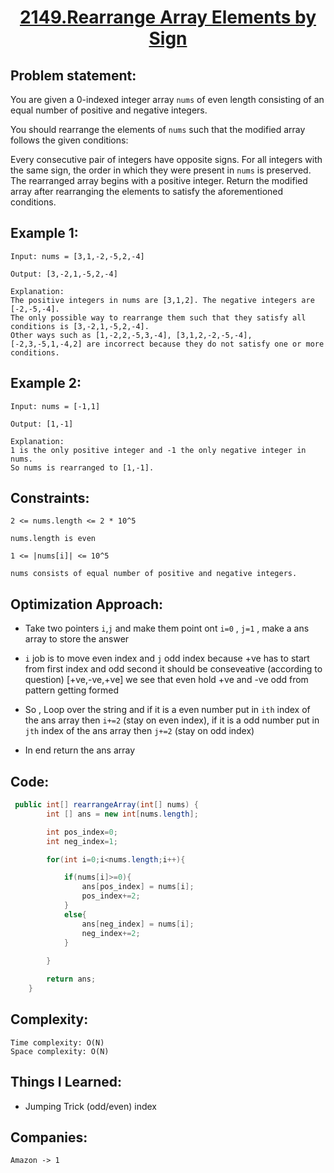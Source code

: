 
<h1 align="center"><a href="https://leetcode.com/problems/rearrange-array-elements-by-sign/" target="_blank">2149.Rearrange Array Elements by Sign
</a></h1>

## Problem statement:
You are given a 0-indexed integer array `nums` of even length consisting of an equal number of positive and negative integers.

You should rearrange the elements of `nums` such that the modified array follows the given conditions:

Every consecutive pair of integers have opposite signs.
For all integers with the same sign, the order in which they were present in `nums` is preserved.
The rearranged array begins with a positive integer.
Return the modified array after rearranging the elements to satisfy the aforementioned conditions.


## Example 1:

```
Input: nums = [3,1,-2,-5,2,-4]

Output: [3,-2,1,-5,2,-4]

Explanation:
The positive integers in nums are [3,1,2]. The negative integers are [-2,-5,-4].
The only possible way to rearrange them such that they satisfy all conditions is [3,-2,1,-5,2,-4].
Other ways such as [1,-2,2,-5,3,-4], [3,1,2,-2,-5,-4], [-2,3,-5,1,-4,2] are incorrect because they do not satisfy one or more conditions.  
```

## Example 2:

```
Input: nums = [-1,1]

Output: [1,-1]

Explanation:
1 is the only positive integer and -1 the only negative integer in nums.
So nums is rearranged to [1,-1].

```



## Constraints:

```
2 <= nums.length <= 2 * 10^5

nums.length is even

1 <= |nums[i]| <= 10^5

nums consists of equal number of positive and negative integers.

```


 

## Optimization Approach:

- Take two pointers `i`,`j` and make them point ont  `i=0` , `j=1` , make a ans array to store the answer
  
- `i` job is to move even index and `j` odd index because +ve has to start from first index and odd second it should be conseveative (according to question)
   [+ve,-ve,+ve] we see that even hold +ve and -ve odd from pattern getting formed
  
- So , Loop over the string and if it is a even number put in `ith` index of the ans array then `i+=2` (stay on even index),
  if it is a odd number put in `jth` index of the ans array then `j+=2` (stay on odd index)
  
- In end return the ans array



## Code: 

```java
 public int[] rearrangeArray(int[] nums) {
        int [] ans = new int[nums.length];

        int pos_index=0;
        int neg_index=1;

        for(int i=0;i<nums.length;i++){

            if(nums[i]>=0){
                ans[pos_index] = nums[i];
                pos_index+=2;
            }
            else{
                ans[neg_index] = nums[i];
                neg_index+=2;
            }
            
        }   

        return ans;
    }

```







## Complexity:

```
Time complexity: O(N)
Space complexity: O(N)
```

## Things I Learned:

- Jumping Trick (odd/even) index
  


## Companies:

```
Amazon -> 1
```





